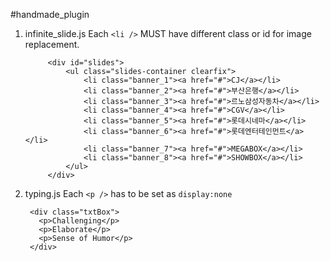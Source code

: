 #handmade_plugin


1. infinite_slide.js
Each `<li />` MUST have different class or id for image replacement.

			<div id="slides">
				<ul class="slides-container clearfix">
					<li class="banner_1"><a href="#">CJ</a></li>
					<li class="banner_2"><a href="#">부산은행</a></li>
					<li class="banner_3"><a href="#">르노삼성자동차</a></li>
					<li class="banner_4"><a href="#">CGV</a></li>
					<li class="banner_5"><a href="#">롯데시네마</a></li>
					<li class="banner_6"><a href="#">롯데엔터테인먼트</a></li>
					<li class="banner_7"><a href="#">MEGABOX</a></li>
					<li class="banner_8"><a href="#">SHOWBOX</a></li>
				</ul>
			</div>
      
2. typing.js
Each `<p />` has to be set as `display:none`

        <div class="txtBox">
          <p>Challenging</p>
          <p>Elaborate</p>
          <p>Sense of Humor</p>
        </div>
